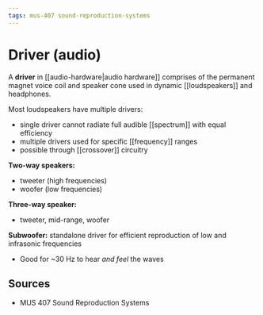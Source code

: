 ```yaml
---
tags: mus-407 sound-reproduction-systems
---
```


# Driver (audio)

A **driver** in [[audio-hardware|audio hardware]] comprises of the permanent magnet voice coil and speaker cone used in dynamic [[loudspeakers]] and headphones.

Most loudspeakers have multiple drivers:

- single driver cannot radiate full audible [[spectrum]] with equal efficiency
- multiple drivers used for specific [[frequency]] ranges
- possible through [[crossover]] circuitry

**Two-way speakers:**

- tweeter (high frequencies)
- woofer (low frequencies)

**Three-way speaker:**

- tweeter, mid-range, woofer

**Subwoofer:** standalone driver for efficient reproduction of low and infrasonic frequencies

- Good for ~30 Hz to hear _and feel_ the waves

## Sources

- MUS 407 Sound Reproduction Systems
